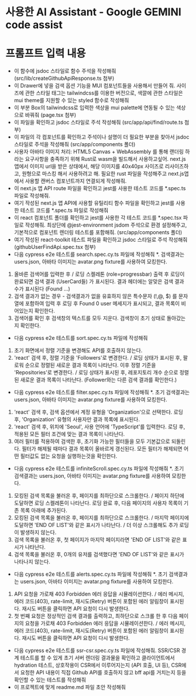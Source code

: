 # 사용한 AI Assistant - Google GEMINI code assist

# 프롬프트 입력 내용

- 이 함수에 jsdoc 스타일로 함수 주석을 작성해줘 (src/lib/createGithubApiResponse.ts 첨부)
- 이 Drawer에 넣을 검색 옵션 기능을 MUI 컴포넌트들을 사용해서 만들어 줘. 사이즈에 관한 스타일 태그는 tailwindcss를 이용한 버전으로, 색깔에 관한 스타일은 mui theme를 지원할 수 있는 styled 함수로 작성해줘
- 이 부분 Box의 tailwindcss로 입력한 색상을 mui palette에 연동될 수 있는 색상으로 바꿔줘 (page.tsx 첨부)
- 이 파일을 확인하고 jsdoc 스타일로 주석 작성해줘 (src/app/api/find/route.ts 첨부)
- 이 파일의 각 컴포넌트를 확인하고 주석이나 설명이 더 필요한 부분을 찾아서 jsdoc 스타일로 주석을 작성해줘 (src/app/components 폴더)
- 사용자 아바타 이미지 처리: HTML5 Canvas + WebAssembly 를 통해 랜더링 하라는 요구사항을 충족하기 위해 Rust로 wasm을 빌드해서 사용하고싶어. next.js 앱에서 이미지 url을 받은 상태에서, 해당 이미지를 40x40px 사이즈로 리사이즈하고, 원형으로 마스킹 해서 사용하려고 해. 필요한 rust 파일을 작성해주고 next.js앱에서 사용할 캔버스 컴포넌트까지 연결되게 작성해줘.
- 이 next.js 앱 API route 파일을 확인하고 jest를 사용한 테스트 코드를 \*.spec.ts 파일로 작성해줘.
- 여기 작성된 next.js 앱 API에 사용할 유틸리티 함수 파일을 확인하고 jest를 사용한 테스트 코드를 \*.spec.ts 파일로 작성해줘
- 이 react 컴포넌트 폴더를 확인하고 jest를 사용한 각 테스트 코드를 \*.spec.tsx 파일로 작성해줘. 최상단에 @jest-environment jsdom 주석으로 환경 설정해주고, 기본적으로 컴포넌트 렌더링 테스트를 포함해줘. (src/app/components 폴더)
- 여기 작성된 react-toolkit 테스트 파일을 확인하고 jsdoc 스타일로 주석 작성해줘 (githubUserFindApi.spec.tsx 첨부)
- 다음 cypress e2e 테스트를 search.spec.cy.ts 파일에 작성해줘
  \*. 검색결과는 users.json, 아바타 이미지는 avatar.png fixture를 사용하여 모킹한다.

1. 올바른 검색어를 입력한 후 / 로딩 스켈레톤 (role=progressbar) 출력 후 로딩이 완료되면 검색 결과 (UserCard들) 가 표시된다. 결과 헤더에는 알맞은 검색 결과 수가 표시된다 (Found ...)
2. 검색 결과가 없는 경우 - 검색결과가 없을 유효하지 않은 특수문자 (!,@, $) 를 문자열에 포함하여 입력 후 로딩 후 Found 0 user 메세지가 표시되고, 결과 목록이 비어있는지 확인한다.
3. 검색어를 확인 후 검색창의 텍스트를 모두 지운다. 검색창이 초기 상태로 돌아갔는지 확인한다.

- 다음 cypress e2e 테스트를 sort.spec.cy.ts 파일에 작성해줘

1. 초기 화면에서 정렬 기준을 변경해도 API를 호출하지 않는다.
2. 'react' 검색 후, 정렬 기준을 'Followers'로 변경한다. / 로딩 상태가 표시된 후, 팔로워 순으로 정렬된 새로운 결과 목록이 나타난다. 이후 정렬 기준을 'Repositories'로 변경한다. / 로딩 상태가 표시된 후, 레포지토리 개수 순으로 정렬된 새로운 결과 목록이 나타난다. (Follower와는 다른 검색 결과를 확인한다.)

- 다음 cypress e2e 테스트를 filter.spec.cy.ts 파일에 작성해줘
  \*. 초기 검색결과는 users.json, 아바타 이미지는 avatar.png fixture를 사용하여 모킹한다.

1. 'react' 검색 후, 검색 옵션에서 계정 유형을 'Organization'으로 선택한다. 로딩 후, 'Organization' 유형의 사용자만 결과 목록에 표시된다.
2. 'react' 검색 후, 위치에 'Seoul', 사용 언어에 'TypeScript'를 입력한다. 로딩 후, 적용된 모든 필터 조건에 맞는 결과 목록이 나타난다.
3. 여러 필터를 적용하여 검색한 후, 초기화 가능한 필터들을 모두 기본값으로 되돌린다. 필터가 해제될 때마다 결과 목록이 올바르게 갱신된다. 모든 필터가 해제되면 어떤 필터값도 없는 요청을 실행하는것을 확인한다.

- 다음 cypress e2e 테스트를 infiniteScroll.spec.cy.ts 파일에 작성해줘
  \*. 초기 검색결과는 users.json, 아바타 이미지는 avatar.png fixture를 사용하여 모킹한다.

1. 모킹된 검색 목록을 불러온 후, 페이지를 최하단으로 스크롤한다. / 페이지 하단에 도달하면 로딩 스켈레톤이 나타난다. 로딩 완료 후, 다음 페이지의 사용자 목록이 기존 목록 아래에 추가된다.
2. 모킹된 검색 목록을 불러온 후, 페이지를 최하단으로 스크롤한다. / 마지막 페이지에 도달하면 'END OF LIST'와 같은 표시가 나타난다. / 더 이상 스크롤해도 추가 로딩이 발생하지 않는다.
3. 검색 목록을 불러온 후, 첫 페이지가 마지막 페이지라면 'END OF LIST'와 같은 표시가 나타난다.
4. 검색 목록을 불러온 후, 0개의 유저를 검색했다면 'END OF LIST'와 같은 표시가 나타나지 않는다.

- 다음 cypress e2e 테스트를 alerts.spec.cy.ts 파일에 작성해줘
  \*. 초기 검색결과는 users.json, 아바타 이미지는 avatar.png fixture를 사용하여 모킹한다.

1. API 요청을 가로채 403 Forbidden 에러 응답을 시뮬레이션한다. / 에러 메시지, 에러 코드(403), rate-limit, 재시도(Retry) 버튼이 포함된 에러 알림창이 표시된다. 재시도 버튼을 클릭하면 API 요청이 다시 발생한다.
2. 첫 번째 요청은 정상적인 검색 결과를 출력하고, 최하단으로 스크롤 한 후 다음 페이지의 요청을 가로채 403 Forbidden 에러 응답을 시뮬레이션한다. / 에러 메시지, 에러 코드(403), rate-limit, 재시도(Retry) 버튼이 포함된 에러 알림창이 표시된다. 재시도 버튼을 클릭하면 API 요청이 다시 발생한다.

- 다음 cypress e2e 테스트를 ssr-csr.spec.cy.ts 파일에 작성해줘. SSR/CSR 경계 테스트를 할 수 있게 초기 서버 렌더링 결과물을 확인하고 클라이언트에서 hydration 테스트, 상호작용이 CSR에서 이루어지는지 (API 호출, UI 등), CSR에서 요청한 API 내용이 직접 Github API를 호출하지 않고 bff api를 거치는지 등을 확인할 수 있는 테스트를 작성해줘
- 이 프로젝트에 맞게 readme.md 파일 초안 작성해줘

